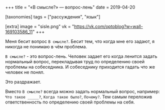 +++
title = "«В смысле?» — вопрос-лень"
date = 2019-04-20

[taxonomies]
tags = ["рассуждения", "язык"]

[extra]
image = "sisle.png"
vk = "https://vk.com/optoblog?w=wall-169103586_11"
+++

Меня бесит вопрос `В смысле?`. Бесит тем, что когда мне его задают, я никогда не понимаю в чём проблема.

`В смысле?` - это вопрос-лень. Человек задает его когда ленится задать нормальный вопрос, перекладывая труд по определению своей проблемы на собеседника. И собеседнику приходится гадать что же человек не понял.

Это раздражает.

Вместо `В смысле?` всегда можно задать нормальный вопрос, например: `Что такое _____?`, `Когда такое было?`, `Почему?`. Тем самым переложив ответственность по определению своей проблемы на себя.